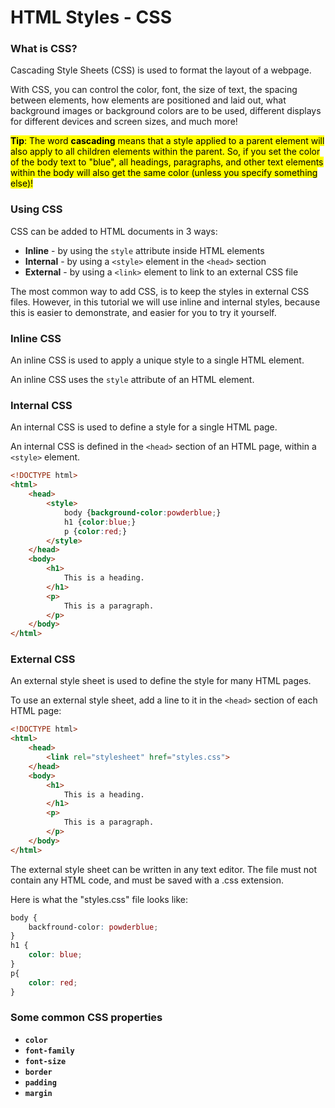 # HTML Styles - CSS

### What is CSS?

Cascading Style Sheets (CSS) is used to format the layout of a webpage.

With CSS, you can control the color, font, the size of text, the spacing between elements, how elements are positioned and laid out, what background images or background colors are to be used, different displays for different devices and screen sizes, and much more!

<mark>**Tip**: The word **cascading** means that a style applied to a parent element will also apply to all children elements within the parent. So, if you set the color of the body text to "blue", all headings, paragraphs, and other text elements within the body will also get the same color (unless you specify something else)!</mark>

### Using CSS

CSS can be added to HTML documents in 3 ways:

- **Inline** - by using the `style` attribute inside HTML elements
- **Internal** - by using a `<style>` element in the `<head>` section
- **External** - by using a `<link>` element to link to an external CSS file

The most common way to add CSS, is to keep the styles in external CSS files. However, in this tutorial we will use inline and internal styles, because this is easier to demonstrate, and easier for you to try it yourself.

### Inline CSS

An inline CSS is used to apply a unique style to a single HTML element.

An inline CSS uses the `style` attribute of an HTML element.

### Internal CSS

An internal CSS is used to define a style for a single HTML page.

An internal CSS is defined in the `<head>` section of an HTML page, within a `<style>` element.

```html
<!DOCTYPE html>
<html>
    <head>
        <style>
            body {background-color:powderblue;}
            h1 {color:blue;}
            p {color:red;}
        </style>
    </head>
    <body>
        <h1>
            This is a heading.
        </h1>
        <p>
            This is a paragraph.
        </p>
    </body>
</html>
```



### External CSS

An external style sheet is used to define the style for many HTML pages.

To use an external style sheet, add a line to it in the `<head>` section of each HTML page:

```html
<!DOCTYPE html>
<html>
    <head>
        <link rel="stylesheet" href="styles.css">
    </head>
    <body>
        <h1>
            This is a heading.
        </h1>
        <p>
            This is a paragraph.
        </p>
    </body>
</html>
```

The external style sheet can be written in any text editor. The file must not contain any HTML code, and must be saved with a .css extension.

Here is what the "styles.css" file looks like:

```css
body {
    backfround-color: powderblue;
}
h1 {
    color: blue;
}
p{
    color: red;
}
```



### Some common CSS properties

- **`color`**
- **`font-family`**
- **`font-size`**
- **`border`**
- **`padding`**
- **`margin`**